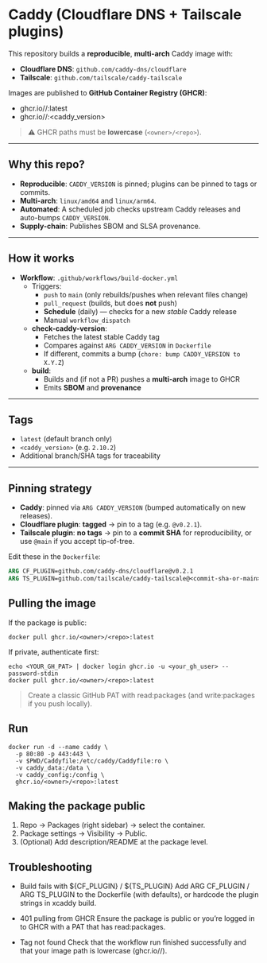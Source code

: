 # Caddy (Cloudflare DNS + Tailscale plugins)

This repository builds a **reproducible**, **multi-arch** Caddy image with:
- **Cloudflare DNS**: `github.com/caddy-dns/cloudflare`
- **Tailscale**: `github.com/tailscale/caddy-tailscale`

Images are published to **GitHub Container Registry (GHCR)**:

- ghcr.io/<owner>/<repo>:latest
- ghcr.io/<owner>/<repo>:<caddy_version>

> ⚠️ GHCR paths must be **lowercase** (`<owner>/<repo>`).

---

## Why this repo?

- **Reproducible**: `CADDY_VERSION` is pinned; plugins can be pinned to tags or commits.
- **Multi-arch**: `linux/amd64` and `linux/arm64`.
- **Automated**: A scheduled job checks upstream Caddy releases and auto-bumps `CADDY_VERSION`.
- **Supply-chain**: Publishes SBOM and SLSA provenance.

---

## How it works

- **Workflow**: `.github/workflows/build-docker.yml`
  - Triggers:
    - `push` to `main` (only rebuilds/pushes when relevant files change)
    - `pull_request` (builds, but does **not** push)
    - **Schedule** (daily) — checks for a new *stable* Caddy release
    - Manual `workflow_dispatch`
  - **check-caddy-version**:
    - Fetches the latest stable Caddy tag
    - Compares against `ARG CADDY_VERSION` in `Dockerfile`
    - If different, commits a bump (`chore: bump CADDY_VERSION to X.Y.Z`)
  - **build**:
    - Builds and (if not a PR) pushes a **multi-arch** image to GHCR
    - Emits **SBOM** and **provenance**

---

## Tags

- `latest` (default branch only)
- `<caddy_version>` (e.g. `2.10.2`)
- Additional branch/SHA tags for traceability

---

## Pinning strategy

- **Caddy**: pinned via `ARG CADDY_VERSION` (bumped automatically on new releases).
- **Cloudflare plugin**: **tagged** → pin to a tag (e.g. `@v0.2.1`).
- **Tailscale plugin**: **no tags** → pin to a **commit SHA** for reproducibility, or use `@main` if you accept tip-of-tree.

Edit these in the `Dockerfile`:

```dockerfile
ARG CF_PLUGIN=github.com/caddy-dns/cloudflare@v0.2.1
ARG TS_PLUGIN=github.com/tailscale/caddy-tailscale@<commit-sha-or-main>
```

## Pulling the image

If the package is public:

`docker pull ghcr.io/<owner>/<repo>:latest`

If private, authenticate first:

```
echo <YOUR_GH_PAT> | docker login ghcr.io -u <your_gh_user> --password-stdin
docker pull ghcr.io/<owner>/<repo>:latest
```

> Create a classic GitHub PAT with read:packages (and write:packages if you push locally).

## Run

```docker
docker run -d --name caddy \
  -p 80:80 -p 443:443 \
  -v $PWD/Caddyfile:/etc/caddy/Caddyfile:ro \
  -v caddy_data:/data \
  -v caddy_config:/config \
  ghcr.io/<owner>/<repo>:latest
```

## Making the package public

1. Repo → Packages (right sidebar) → select the container.
2. Package settings → Visibility → Public.
3. (Optional) Add description/README at the package level.

## Troubleshooting

- Build fails with ${CF_PLUGIN} / ${TS_PLUGIN}
Add ARG CF_PLUGIN / ARG TS_PLUGIN to the Dockerfile (with defaults), or hardcode the plugin strings in xcaddy build.

- 401 pulling from GHCR
Ensure the package is public or you’re logged in to GHCR with a PAT that has read:packages.

- Tag not found
Check that the workflow run finished successfully and that your image path is lowercase (ghcr.io/<owner>/<repo>).
